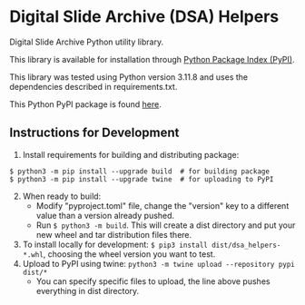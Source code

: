 # Digital Slide Archive (DSA) Helpers
Digital Slide Archive Python utility library.

This library is available for installation through [Python Package Index (PyPI)](https://pypi.org/).

This library was tested using Python version 3.11.8 and uses the dependencies described in requirements.txt.

This Python PyPI package is found [here](https://pypi.org/project/dsa-helpers/).

## Instructions for Development
1. Install requirements for building and distributing package:
```
$ python3 -m pip install --upgrade build  # for building package
$ python3 -m pip install --upgrade twine  # for uploading to PyPI
```
2. When ready to build:
    - Modify "pyproject.toml" file, change the "version" key to a different value than a version already pushed.
    - Run ```$ python3 -m build```. This will create a dist directory and put your new wheel and tar distribution files there.
3. To install locally for development: ```$ pip3 install dist/dsa_helpers-*.whl```, choosing the wheel version you want to test.
4. Upload to PyPI using twine: ```python3 -m twine upload --repository pypi dist/*```
    * You can specify specific files to upload, the line above pushes everything in dist directory.